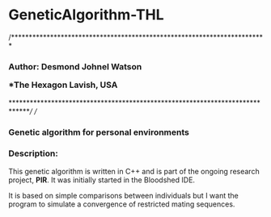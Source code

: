 GeneticAlgorithm-THL
====================

/***********************************************************************
*<h3>Author: Desmond Johnel Watson

*The Hexagon Lavish, USA</h3>
******************************************************************************/
/*

<h3>Genetic algorithm for personal environments</h3>

<h3>Description:</h3>

This genetic algorithm is written in C++ and is part of the ongoing research project, <strong>PIR</strong>.
It was initially started in the Bloodshed IDE.

It is based on simple comparisons between individuals but I want the program to simulate a convergence of 
restricted mating sequences.


